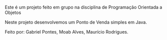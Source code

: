 Este é um projeto feito em grupo na disciplina de Programação Orientada a Objetos

Neste projeto desenvolvemos um Ponto de Venda simples em Java.

Feito por: Gabriel Pontes, Moab Alves, Maurício Rodrigues.
